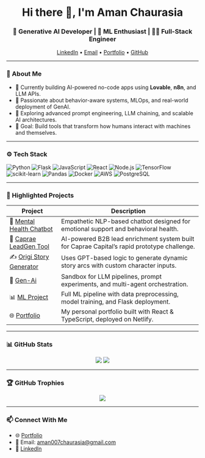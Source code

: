 <h1 align="center">Hi there 👋, I'm Aman Chaurasia</h1>
<h3 align="center">🚀 Generative AI Developer | 🤖 ML Enthusiast | 🧑‍💻 Full-Stack Engineer</h3>

<p align="center">
  <a href="https://linkedin.com/in/aman-chaurasia-" target="_blank">LinkedIn</a> •
  <a href="mailto:aman007chaurasia@gmail.com">Email</a> •
  <a href="https://aman18-07chaurasia.netlify.app/" target="_blank">Portfolio</a> •
  <a href="https://github.com/aman18Chaurasia" target="_blank">GitHub</a>
</p>

---

### 🧠 About Me

- 🔭 Currently building AI-powered no-code apps using **Lovable**, **n8n**, and LLM APIs.
- 💬 Passionate about behavior-aware systems, MLOps, and real-world deployment of GenAI.
- 🚀 Exploring advanced prompt engineering, LLM chaining, and scalable AI architectures.
- 🎯 Goal: Build tools that transform how humans interact with machines and themselves.

---

### ⚙️ Tech Stack

![Python](https://img.shields.io/badge/Python-3776AB?style=flat&logo=python&logoColor=white)
![Flask](https://img.shields.io/badge/Flask-000000?style=flat&logo=flask)
![JavaScript](https://img.shields.io/badge/JavaScript-F7DF1E?style=flat&logo=javascript)
![React](https://img.shields.io/badge/React-20232A?style=flat&logo=react)
![Node.js](https://img.shields.io/badge/Node.js-339933?style=flat&logo=nodedotjs)
![TensorFlow](https://img.shields.io/badge/TensorFlow-FC7300?style=flat&logo=tensorflow)
![scikit-learn](https://img.shields.io/badge/scikit--learn-F7931E?style=flat&logo=scikitlearn)
![Pandas](https://img.shields.io/badge/Pandas-150458?style=flat&logo=pandas)
![Docker](https://img.shields.io/badge/Docker-2496ED?style=flat&logo=docker)
![AWS](https://img.shields.io/badge/AWS-FF9900?style=flat&logo=amazonaws)
![PostgreSQL](https://img.shields.io/badge/PostgreSQL-336791?style=flat&logo=postgresql)

---

### 🚀 Highlighted Projects

| Project | Description |
|--------|-------------|
| 🧠 [Mental Health Chatbot](https://github.com/aman18Chaurasia/Mental-Health-Chatbot) | Empathetic NLP-based chatbot designed for emotional support and behavioral health. |
| 🧲 [Caprae LeadGen Tool](https://github.com/aman18Chaurasia/caprae-leadgen-tool) | AI-powered B2B lead enrichment system built for Caprae Capital’s rapid prototype challenge. |
| ✍️ [Origi Story Generator](https://github.com/aman18Chaurasia/origi-story-generation) | Uses GPT-based logic to generate dynamic story arcs with custom character inputs. |
| 🧪 [Gen-Ai](https://github.com/aman18Chaurasia/Gen-Ai) | Sandbox for LLM pipelines, prompt experiments, and multi-agent orchestration. |
| 📊 [ML Project](https://github.com/aman18Chaurasia/mlproject) | Full ML pipeline with data preprocessing, model training, and Flask deployment. |
| 🌐 [Portfolio](https://github.com/aman18Chaurasia/Portfolio) | My personal portfolio built with React & TypeScript, deployed on Netlify. |


---

### 📊 GitHub Stats

<p align="center">
  <img src="https://github-readme-stats.vercel.app/api?username=aman18Chaurasia&show_icons=true&theme=github_dark" />
  <img src="https://github-readme-streak-stats.herokuapp.com/?user=aman18Chaurasia&theme=github-dark-blue" />
</p>

---

### 🏆 GitHub Trophies

<p align="center">
  <img src="https://github-profile-trophy.vercel.app/?username=aman18Chaurasia&theme=algolia&margin-w=15" />
</p>

---

### 📫 Connect With Me

- 🌐 [Portfolio](https://aman18-07chaurasia.netlify.app/)
- 📧 Email: aman007chaurasia@gmail.com
- 🔗 [LinkedIn](https://www.linkedin.com/in/aman-chaurasia-)
